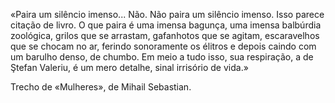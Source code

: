 «Paira um silêncio imenso... Não. Não paira um silêncio imenso. Isso parece citação de livro. O que paira é uma imensa bagunça, uma imensa balbúrdia zoológica, grilos que se arrastam, gafanhotos que se agitam, escaravelhos que se chocam no ar, ferindo sonoramente os élitros e depois caindo com um barulho denso, de chumbo. Em meio a tudo isso, sua respiração, a de Ştefan Valeriu, é um mero detalhe, sinal irrisório de vida.»

Trecho de «Mulheres», de Mihail Sebastian.
